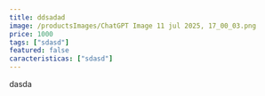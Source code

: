 ```yaml
---
title: ddsadad
image: /productsImages/ChatGPT Image 11 jul 2025, 17_00_03.png
price: 1000
tags: ["sdasd"]
featured: false
caracteristicas: ["sdasd"]
---
```


dasda